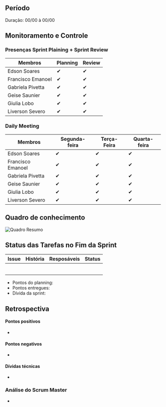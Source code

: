 ## Período
Duração: 00/00 à 00/00

## Monitoramento e Controle
### Presenças Sprint Plaining + Sprint Review
| Membros  |  Planning  |Review  |
| ------------------- | ------------------- |------------------- |
|  Edson Soares |   ✔  |   ✔  |
|  Francisco Emanoel |  ✔  |  ✔  |
|  Gabriela Pivetta |  ✔  |  ✔  |
|  Geise Saunier |  ✔  |  ✔  |
|  Giulia Lobo |  ✔  |  ✔  |
|  Liverson Severo | ✔    |  ✔  |

### Daily Meeting
| Membros | Segunda-feira | Terça-Feira | Quarta-feira 
|--|--|--|--|
| Edson Soares | ✔ | ✔ | ✔ |
| Francisco Emanoel | ✔ | ✔ | ✔ |
| Gabriela Pivetta | ✔ | ✔ | ✔ |
| Geise Saunier | ✔ | ✔ | ✔ |
| Giulia Lobo | ✔ | ✔ | ✔ |
| Liverson Severo | ✔ | ✔ | ✔ |

## Quadro de conhecimento
![Quadro Resumo](https://github.com/fga-eps-mds/2020-1-Ziguen/blob/develop/docs/imagens/quadro_conhecimento_s6.jpg)


## Status das Tarefas no Fim da Sprint
| **Issue** | **História** | **Resposáveis** | **Status** |
|--|--|--|--|
|  []() |   |   |   |
|  []() |   |   |   |
|  []() |   |   |   |
|  []() |   |   |   |
|  []() |   |   |   |
|  []() |   |   |   |


- Pontos do planning:  
- Pontos entregues: 
- Dívida da sprint: 



## Retrospectiva
#### Pontos positivos
- 

#### Pontos negativos
-   

#### Dívidas técnicas
- 

### Análise do Scrum Master
- 